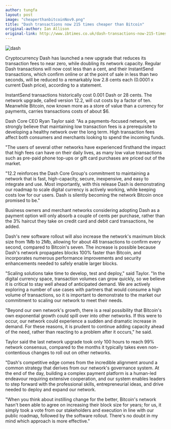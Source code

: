 ```yaml
---
author: tungfa
layout: post
image: "cheaperthanbitcoinNov9.png"
title: "Dash transactions now 215 times cheaper than Bitcoin"
original-author: Ian Allison
original-link: http://www.ibtimes.co.uk/dash-transactions-now-215-times-cheaper-bitcoin-1646464
---
```


![dash](https://d.ibtimes.co.uk/en/full/1542092/dash.png?w=400 "dash")

Cryptocurrency Dash has launched a new upgrade that reduces its transaction fees to near zero, while doubling its network capacity. Regular Dash transactions will now cost less than a cent, and their InstantSend transactions, which confirm online or at the point of sale in less than two seconds, will be reduced to a remarkably low 2.8 cents each (0.0001 x current Dash price), according to a statement.

InstantSend transactions historically cost 0.001 Dash or 28 cents. The network upgrade, called version 12.2, will cut costs by a factor of ten. Meanwhile Bitcoin, now known more as a store of value than a currency for payments, carries transactions costs of about $6.

Dash Core CEO Ryan Taylor said: "As a payments-focused network, we strongly believe that maintaining low transaction fees is a prerequisite to developing a healthy network over the long term. High transaction fees affect both consumers and merchants looking to spend the incoming funds.

"The users of several other networks have experienced firsthand the impact that high fees can have on their daily lives, as many low value transactions such as pre-paid phone top-ups or gift card purchases are priced out of the market.

"12.2 reinforces the Dash Core Group's commitment to maintaining a network that is fast, high-capacity, secure, inexpensive, and easy to integrate and use. Most importantly, with this release Dash is demonstrating our roadmap to scale digital currency is actively working, while keeping costs low for our users. Dash is silently becoming the network Bitcoin once promised to be."

Business owners and merchant networks considering adopting Dash as a payment option will only absorb a couple of cents per purchase, rather than the 3% haircut they take on credit card and debit card transactions, he added.

Dash's new software rollout will also increase the network's maximum block size from 1Mb to 2Mb, allowing for about 48 transactions to confirm every second, compared to Bitcoin's seven. The increase is possible because Dash's network propagates blocks 100% faster than Bitcoin, and incorporates numerous performance improvements and security enhancements needed to safely enable larger blocks.

"Scaling solutions take time to develop, test and deploy," said Taylor. "In the digital currency space, transaction volumes can grow quickly, so we believe it is critical to stay well ahead of anticipated demand. We are actively exploring a number of use cases with partners that would consume a high volume of transactions, so it is important to demonstrate to the market our commitment to scaling our network to meet their needs.

"Beyond our own network's growth, there is a real possibility that Bitcoin's own exponential growth could spill over into other networks. If this were to occur, our network could experience a sudden and dramatic increase in demand. For these reasons, it is prudent to continue adding capacity ahead of the need, rather than reacting to a problem after it occurs," he said.

Taylor said the last network upgrade took only 100 hours to reach 99% network consensus, compared to the months it typically takes even non-contentious changes to roll out on other networks.

"Dash's competitive edge comes from the incredible alignment around a common strategy that derives from our network's governance system. At the end of the day, building a complex payment platform is a human-led endeavour requiring extensive cooperation, and our system enables leaders to step forward with the professional skills, entrepreneurial ideas, and drive needed to deploy and expand our network.

"When you think about instilling change for the better, Bitcoin's network hasn't been able to agree on increasing their block size for years; for us, it simply took a vote from our stakeholders and execution in line with our public roadmap, followed by the software rollout. There's no doubt in my mind which approach is more effective."
